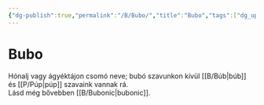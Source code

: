 ```yaml
---
{"dg-publish":true,"permalink":"/B/Bubo/","title":"Bubo","tags":["dg_uploaded"],"created":"2023-11-22T01:01","updated":"2023-11-22T01:01"}
---
```



# Bubo

Hónalj vagy ágyéktájon csomó neve; bubó szavunkon kívül [[B/Búb\|búb]] és [[P/Púp\|púp]] szavaink vannak rá.  
Lásd még bővebben [[B/Bubonic\|bubonic]].  